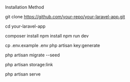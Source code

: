 Installation Method




git clone https://github.com/your-repo/your-laravel-app.git


cd your-laravel-app


composer install
npm install
npm run dev


cp .env.example .env
php artisan key:generate


php artisan migrate --seed

php artisan storage:link

php artisan serve
